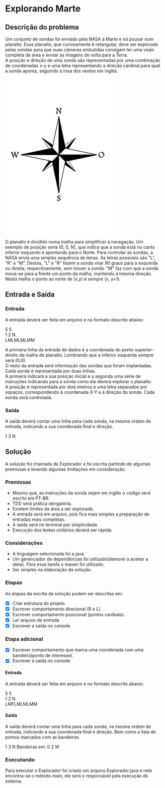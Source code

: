 # Explorando Marte

## Descrição do problema

Um conjunto de sondas foi enviado pela NASA à Marte e irá pousar num planalto. Esse planalto, que curiosamente é retangular, deve ser explorado pelas sondas para que suas câmeras embutidas consigam ter uma visão completa da área e enviar as imagens de volta para a Terra.\
A posição e direção de uma sonda são representadas por uma combinação de coordenadas x-y e uma letra representando a direção cardinal para qual a sonda aponta, seguindo a rosa dos ventos em inglês.

![Rosa dos ventos](simple-wind-rose.png)

O planalto é dividido numa malha para simplificar a navegação. Um exemplo de posição seria (0, 0, N), que indica que a sonda está no canto inferior esquerdo e apontando para o Norte.
Para controlar as sondas, a NASA envia uma simples sequência de letras. As letras possíveis são "L", "R" e "M". Destas, "L" e "R" fazem a sonda virar 90 graus para a esquerda ou direita, respectivamente, sem mover a sonda. "M" faz com que a sonda mova-se para a frente um ponto da malha, mantendo a mesma direção.
Nesta malha o ponto ao norte de (x,y) é sempre (x, y+1).

## Entrada e Saída

### Entrada

A entrada deverá ser feita em arquivo e no formato descrito abaixo:

5 5\
1 2 N\
LMLMLMLMM

A primeira linha da entrada de dados é a coordenada do ponto superior-direito da malha do planalto. Lembrando que a inferior esquerda sempre será (0,0).\
O resto da entrada será informação das sondas que foram implantadas. Cada sonda é representada por duas linhas.\
A primeira indicará a sua posição inicial e a segunda uma série de instruções indicando para a sonda como ela deverá explorar o planalto.\
A posição é representada por dois inteiros e uma letra separados por espaços, correspondendo à coordenada X-Y e à direção da sonda. Cada sonda será controlada. 

### Saída

A saída deverá contar uma linha para cada sonda, na mesma ordem de entrada, indicando a sua coordenada final e direção.

1 3 N

## Solução

A solução foi chamada de Explorador e foi escrita partindo de algumas premissas e levando algumas limitações em consideração. 

### Premissas 

* Mesmo que, as instruções da sonda sejam em inglês o código será escrito em PT-BR.
* TDD será prática obrigatória.
* Existem limites da área a ser explorada. 
* A entrada será em arquivo, pois fica mais simples a preparação de entradas mais completas.
* A saída será no terminal por simplicidade.
* Execução dos testes unitários deverá ser rápida. 

### Considerações

* A linguagem selecionada foi a java.
* Um gerenciador de dependências foi utilizado(demorei a aceitar a ideia). Para essa tarefa o maven foi utilizado.
* Ser simples na elaboração da solução.

### Etapas

As etapas da escrita da solução podem ser descritas em:

- [x] Criar estrutura do projeto.
- [x] Escrever comportamento direcional (R e L).
- [x] Escrever comportamento posicional (pontos cardeais).
- [x] Ler arquivo de entrada
- [x] Escrever a saída no console
  
### Etapa adicional
- [x] Escrever comportamento que marca uma coordenada com uma bandeira(ponto de interesse).
- [x] Escrever a saída no console

#### Entrada
A entrada deverá ser feita em arquivo e no formato descrito abaixo:

5 5\
1 2 N\
LMFLMLMLMM

#### Saida
A saída deverá contar uma linha para cada sonda, na mesma ordem de entrada, indicando a sua coordenada final e direção.
Bem como a lista de pontos marcados com as bandeiras.

1 3 N
Bandeiras em: 0 2 W


### Executando

Para executar o Explorador foi criado um arquivo Explorador.java e nele encontra-se o método main, 
ele será o responsável pela execução do sistema.